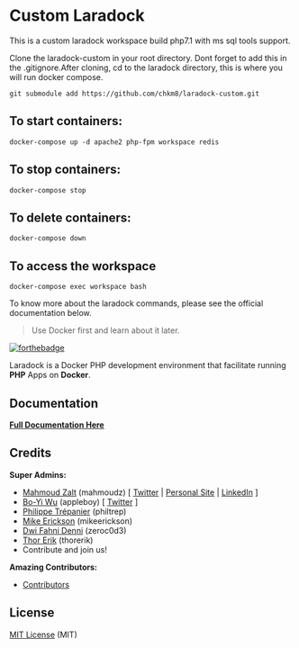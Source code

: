 # Custom Laradock
This is a custom laradock workspace build php7.1 with ms sql tools support.

Clone the laradock-custom in your root directory. Dont forget to add this in the .gitignore.After cloning, cd to the laradock directory, this is where you will run docker compose.
```
git submodule add https://github.com/chkm8/laradock-custom.git
```
## To start containers:
```
docker-compose up -d apache2 php-fpm workspace redis 
```
## To stop containers:
```
docker-compose stop
```

## To delete containers:
```
docker-compose down
```

## To access the workspace
```
docker-compose exec workspace bash
```

To know more about the laradock commands, please see the official documentation below.

> Use Docker first and learn about it later.

[![forthebadge](http://forthebadge.com/images/badges/built-by-developers.svg)](http://zalt.me)

Laradock is a Docker PHP development environment that facilitate running **PHP** Apps on **Docker**.

## Documentation

[**Full Documentation Here**](http://laradock.io)

## Credits

**Super Admins:**

- [Mahmoud Zalt](https://github.com/Mahmoudz) (mahmoudz)  [ [Twitter](https://twitter.com/Mahmoud_Zalt) | [Personal Site](http://zalt.me) | [LinkedIn](https://www.linkedin.com/in/mahmoudzalt) ]
- [Bo-Yi Wu](https://github.com/appleboy) (appleboy) [ [Twitter](https://twitter.com/appleboy) ]
- [Philippe Trépanier](https://github.com/philtrep) (philtrep)
- [Mike Erickson](https://github.com/mikeerickson) (mikeerickson)
- [Dwi Fahni Denni](https://github.com/zeroc0d3) (zeroc0d3)
- [Thor Erik](https://github.com/thorerik) (thorerik)
- Contribute and join us!

**Amazing Contributors:**

- [Contributors](https://github.com/laradock/laradock/graphs/contributors)

## License

[MIT License](https://github.com/laradock/laradock/blob/master/LICENSE) (MIT)
